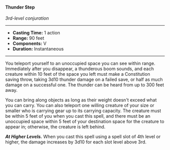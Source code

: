 #### Thunder Step
*3rd-level conjuration*
___
- **Casting Time:** 1 action
- **Range:** 90 feet
- **Components:** V
- **Duration:** Instantaneous
---
You teleport yourself to an unoccupied space you can see within range. Immediately after you disappear, a thunderous boom sounds, and each creature within 10 feet of the space you left must make a Constitution saving throw, taking 3d10 thunder damage on a failed save, or half as much damage on a successful one. The thunder can be heard from up to 300 feet away.

You can bring along objects as long as their weight doesn't exceed what you can carry. You can also teleport one willing creature of your size or smaller who is carrying gear up to its carrying capacity. The creature must be within 5 feet of you when you cast this spell, and there must be an unoccupied space within 5 feet of your destination space for the creature to appear in; otherwise, the creature is left behind.

***At Higher Levels.*** When you cast this spell using a spell slot of 4th level or higher, the damage increases by 3d10 for each slot level above 3rd.